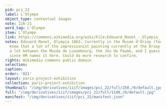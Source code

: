 ```yaml
---
pid: pci_22
label: L'Olympe
object_type: contextual images
note: 116-21
word_tag: L'Olympe
item: L'Olympe
link: https://commons.wikimedia.org/wiki/File:Edouard_Manet_-_Olympia_-_Google_Art_Project_2.jpg
notes: Edouard Manet, Olympia 1863. Currently in the Musée d'Orsay (founded 1986)--I
  know that a lot of the impressionist painting currently at the Orsay bounced around
  a lot between the Musée de Luxembourg, the Jeu de Paume, and I guess the Louvre
  since HM names it here. Could do more research to confirm.
rights: Wikimedia commons public domain
selection: 
caption: 
order: '021'
layout: paris-project-exhibition
collection: paris-project-exhibition
thumbnail: "/img/derivatives/iiif/images/pci_22/full/250,/0/default.jpg"
full: "/img/derivatives/iiif/images/pci_22/full/1140,/0/default.jpg"
manifest: "/img/derivatives/iiif/pci_22/manifest.json"
---
```

